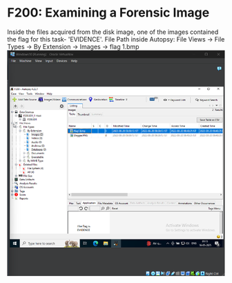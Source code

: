 # F200: Examining a Forensic Image

Inside the files acquired from the disk image, one of the images contained the flag for this task- 'EVIDENCE'. 
File Path inside Autopsy: File Views -> File Types -> By Extension -> Images -> flag 1.bmp
![Image showing the flag found in image](1.png)


